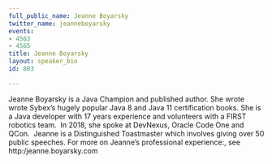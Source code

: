 ```yaml
---
full_public_name: Jeanne Boyarsky
twitter_name: jeanneboyarsky
events:
- 4563
- 4565
title: Jeanne Boyarsky
layout: speaker_bio
id: 883

---
```

Jeanne Boyarsky is a Java Champion and published author. She wrote wrote Sybex’s hugely popular Java 8 and Java 11 certification books. She is a Java developer with 17 years experience and volunteers with a FIRST robotics team.  In 2018, she spoke at DevNexus, Oracle Code One and QCon.  Jeanne is a Distinguished Toastmaster which involves giving over 50 public speeches. For more on Jeanne’s professional experience:, see http:/jeanne.boyarsky.com